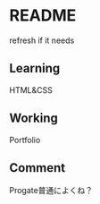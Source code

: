 # README
refresh if it needs

## Learning 
<a>HTML&CSS</a>

## Working
<a>Portfolio</a>

## Comment
<a>Progate普通によくね？</a> 
